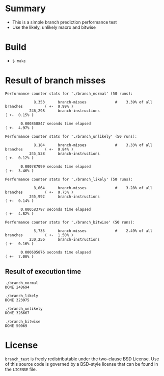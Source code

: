 # Summary

* This is a simple branch prediction performance test
* Use the likely, unlikely macro and bitwise


# Build
* `$ make`

# Result of branch misses
```
Performance counter stats for './branch_normal' (50 runs):

             8,353      branch-misses             #    3.39% of all branches          ( +-  0.99% )
           246,298      branch-instructions                                           ( +-  0.15% )

       0.000860847 seconds time elapsed                                          ( +-  4.97% )

Performance counter stats for './branch_unlikely' (50 runs):

             8,184      branch-misses             #    3.33% of all branches          ( +-  0.84% )
           245,538      branch-instructions                                           ( +-  0.12% )

       0.000787099 seconds time elapsed                                          ( +-  3.46% )

Performance counter stats for './branch_likely' (50 runs):

             8,064      branch-misses             #    3.28% of all branches          ( +-  0.75% )
           245,992      branch-instructions                                           ( +-  0.14% )

       0.000583797 seconds time elapsed                                          ( +-  4.82% )

Performance counter stats for './branch_bitwise' (50 runs):

             5,735      branch-misses             #    2.49% of all branches          ( +-  1.50% )
           230,256      branch-instructions                                           ( +-  0.16% )

       0.000605876 seconds time elapsed                                          ( +-  7.00% )

```

## Result of execution time
```
./branch_normal 
DONE 248694

./branch_likely 
DONE 323975

./branch_unlikely 
DONE 326667

./branch_bitwise 
DONE 50069

```
# License
`branch_test` is freely redistributable under the two-clause BSD License.
Use of this source code is governed by a BSD-style license that can be found
in the `LICENSE` file.

